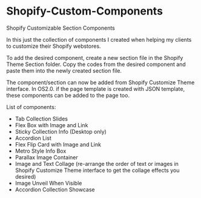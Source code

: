 # Shopify-Custom-Components
Shopify Customizable Section Components

In this just the collection of components I created when helping my clients to customize their Shopify webstores.

To add the desired component, create a new section file in the Shopify Theme Section folder. Copy the codes from the desired component and paste them into the newly created section file. 

The component/section can now be added from Shopify Customize Theme interface. In OS2.0. if the page template is created with JSON template, these components can be added to the page too.

List of components:
- Tab Collection Slides
- Flex Box with Image and Link
- Sticky Collection Info (Desktop only)
- Accordion List
- Flex Flip Card with Image and Link
- Metro Style Info Box
- Parallax Image Container
- Image and Text Collage (re-arrange the order of text or images in Shopify Customize Theme interface to get the collage effects you desired)
- Image Unveil When Visible
- Accordion Collection Showcase